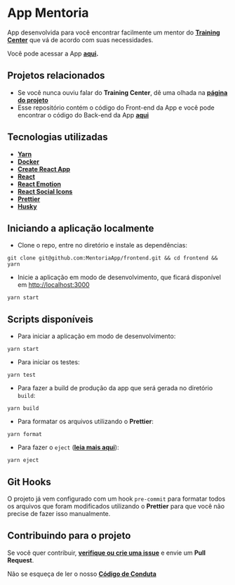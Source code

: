 # App Mentoria

App desenvolvida para você encontrar facilmente um mentor do **[Training Center](https://github.com/training-center/mentoria)** que vá de acordo com suas necessidades.

Você pode acessar a App **[aqui](http://tc-mentor-search.herokuapp.com/).**

## Projetos relacionados

- Se você nunca ouviu falar do **Training Center**, dê uma olhada na **[página do projeto](https://trainingcenter.io)**
- Esse repositório contém o código do Front-end da App e você pode encontrar o código do Back-end da App **[aqui](https://github.com/MentoriaApp/backend)**

## Tecnologias utilizadas

- **[Yarn](https://yarnpkg.com/pt-BR/)**
- **[Docker](https://www.docker.com/)**
- **[Create React App](https://github.com/facebook/create-react-app)**
- **[React](https://reactjs.org/)**
- **[React Emotion](https://github.com/emotion-js/emotion)**
- **[React Social Icons](https://github.com/jaketrent/react-social-icons)**
- **[Prettier](https://prettier.io/)**
- **[Husky](https://github.com/typicode/husky)**

## Iniciando a aplicação localmente

- Clone o repo, entre no diretório e instale as dependências:

```
git clone git@github.com:MentoriaApp/frontend.git && cd frontend && yarn
```

- Inicie a aplicação em modo de desenvolvimento, que ficará disponível em [http://localhost:3000](http://localhost:3000)

```
yarn start
```

## Scripts disponíveis

- Para iniciar a aplicação em modo de desenvolvimento:

```
yarn start
```

- Para iniciar os testes:

```
yarn test
```

- Para fazer a build de produção da app que será gerada no diretório `build`:

```
yarn build
```

- Para formatar os arquivos utilizando o **Prettier**:

```
yarn format
```

- Para fazer o `eject` (**[leia mais aqui](https://facebook.github.io/create-react-app/docs/available-scripts#npm-run-eject)**):

```
yarn eject
```

## Git Hooks

O projeto já vem configurado com um hook `pre-commit` para formatar todos os arquivos que foram modificados utilizando o **Prettier** para que você não precise de fazer isso manualmente.

## Contribuindo para o projeto

Se você quer contribuir, **[verifique ou crie uma issue](https://github.com/MentoriaApp/frontend/issues)** e envie um **Pull Request**.

Não se esqueça de ler o nosso **[Código de Conduta](./CODE_OF_CONDUCT.md)**
